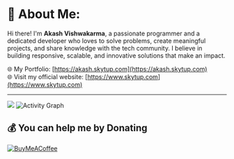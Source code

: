 # 💫 About Me:

Hi there! I'm **Akash Vishwakarma**, a passionate programmer and a dedicated developer who loves to solve problems, create meaningful projects, and share knowledge with the tech community. I believe in building responsive, scalable, and innovative solutions that make an impact.

🌐 My Portfolio: [https://akash.skytup.com](https://akash.skytup.com)  
🌐 Visit my official website: [https://www.skytup.com](https://www.skytup.com)  

---
![](https://komarev.com/ghpvc/?username=akash2v)
<img alt="Activity Graph" src="https://github-readme-activity-graph.vercel.app/graph?username=akash2v&theme=gotham&hide_border=true"/>

  ## 💰 You can help me by Donating
  [![BuyMeACoffee](https://img.shields.io/badge/Buy%20Me%20a%20Coffee-ffdd00?style=for-the-badge&logo=buy-me-a-coffee&logoColor=black)](https://buymeacoffee.com/skythecoder) 
